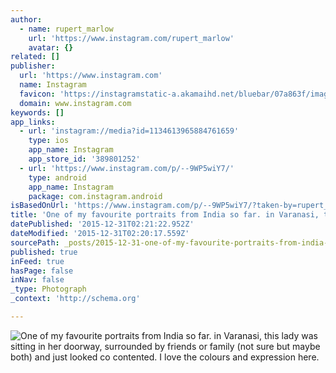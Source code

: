 ```yaml
---
author:
  - name: rupert_marlow
    url: 'https://www.instagram.com/rupert_marlow'
    avatar: {}
related: []
publisher:
  url: 'https://www.instagram.com'
  name: Instagram
  favicon: 'https://instagramstatic-a.akamaihd.net/bluebar/07a863f/images/ico/favicon.ico'
  domain: www.instagram.com
keywords: []
app_links:
  - url: 'instagram://media?id=1134613965884761659'
    type: ios
    app_name: Instagram
    app_store_id: '389801252'
  - url: 'https://www.instagram.com/p/--9WP5wiY7/'
    type: android
    app_name: Instagram
    package: com.instagram.android
isBasedOnUrl: 'https://www.instagram.com/p/--9WP5wiY7/?taken-by=rupert_marlow'
title: 'One of my favourite portraits from India so far. in Varanasi, this lady was sitting in her doorway, surrounded by friends or family (not sure but maybe both) and just looked co contented. I love the colours and expression here.'
datePublished: '2015-12-31T02:21:22.952Z'
dateModified: '2015-12-31T02:20:17.559Z'
sourcePath: _posts/2015-12-31-one-of-my-favourite-portraits-from-india-so-far-in-varanasi.md
published: true
inFeed: true
hasPage: false
inNav: false
_type: Photograph
_context: 'http://schema.org'

---
```

![One of my favourite portraits from India so far&period; in Varanasi&comma; this lady was sitting in her doorway&comma; surrounded by friends or family &lpar;not sure but maybe both&rpar; and just looked co contented&period; I love the colours and expression here&period;](https://scontent.cdninstagram.com/hphotos-xpa1/t51.2885-15/s640x640/sh0.08/e35/12277601_1683803418533799_1182977552_n.jpg)